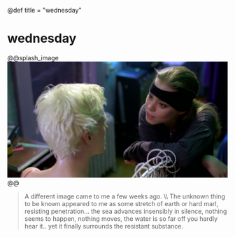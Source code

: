 @def title = "wednesday"

# wednesday

@@splash_image
![Liquid Sky (1982)](./assets/liquid_sky.jpg)
@@

> A different image came to me a few weeks ago. \\\\
> The unknown thing to be known appeared to me as some stretch of earth or hard marl, resisting penetration… the sea advances insensibly in silence, nothing seems to happen, nothing moves, the water is so far off you hardly hear it.. yet it finally surrounds the resistant substance.

